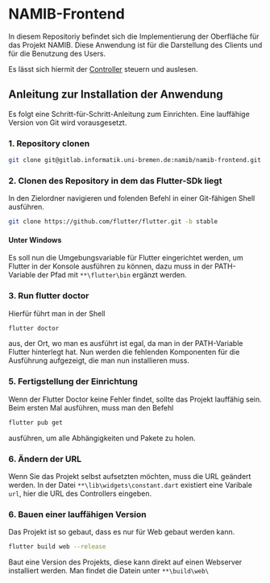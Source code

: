 # NAMIB-Frontend 

In diesem Repositoriy befindet sich die Implementierung der Oberfläche für das Projekt NAMIB. 
Diese Anwendung ist für die Darstellung des Clients und für die Benutzung des Users.

Es lässt sich hiermit der [Controller](https://gitlab.informatik.uni-bremen.de/namib/mud-controller-enforcer/namib_mud_controller)
steuern und auslesen. 



## Anleitung zur Installation der Anwendung 
Es folgt eine Schritt-für-Schritt-Anleitung zum Einrichten. Eine lauffähige Version von Git wird 
vorausgesetzt. 

### 1. Repository clonen 
```bash
git clone git@gitlab.informatik.uni-bremen.de:namib/namib-frontend.git
```
### 2. Clonen des Repository in dem das Flutter-SDk liegt
In den Zielordner navigieren und folenden Befehl in einer Git-fähigen Shell ausführen.

```bash
git clone https://github.com/flutter/flutter.git -b stable
```

#### Unter Windows
Es soll nun die Umgebungsvariable für Flutter eingerichtet werden, um Flutter in der Konsole ausführen zu können, 
dazu muss in der PATH-Variable 
der Pfad mit ```**\flutter\bin``` ergänzt werden. 

### 3. Run flutter doctor

Hierfür führt man in der Shell
```bash
flutter doctor
```
aus, der Ort, wo man es ausführt ist egal, da man in der PATH-Variable Flutter hinterlegt hat. Nun werden die fehlenden Komponenten für die Ausführung 
aufgezeigt, die man nun installieren muss.

### 5. Fertigstellung der Einrichtung

Wenn der Flutter Doctor keine Fehler findet, sollte das Projekt lauffähig sein. Beim ersten Mal ausführen,
muss man den Befehl
```bash
flutter pub get
```
ausführen, um alle Abhängigkeiten und Pakete zu holen.

### 6. Ändern der URL

Wenn Sie das Projekt selbst aufsetzten möchten, muss die URL geändert werden. In der Datei ```**\lib\widgets\constant.dart``` existiert eine Varibale ```url```, hier die URL des Controllers eingeben.


### 6. Bauen einer lauffähigen Version

Das Projekt ist so gebaut, dass es nur für Web gebaut werden kann. 
```bash
flutter build web --release
```
Baut eine Version des Projekts, diese kann direkt auf einen Webserver installiert werden.
Man findet die Datein unter ```**\build\web\```


